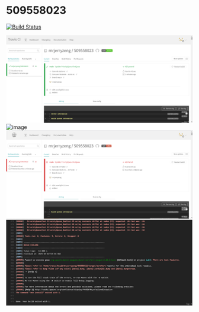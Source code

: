 # 509558023
[![Build Status](https://travis-ci.com/mrjerryzeng/509558023.svg?branch=main)](https://travis-ci.com/mrjerryzeng/509558023)  

![image](https://github.com/mrjerryzeng/509558023/blob/main/1.passed.png)
![image](https://github.com/mrjerryzeng/509558023/blob/main/2.passed_test.png)
![image](https://github.com/mrjerryzeng/509558023/blob/main/3.failed.png)
![image](https://github.com/mrjerryzeng/509558023/blob/main/4.failed_test.png)
